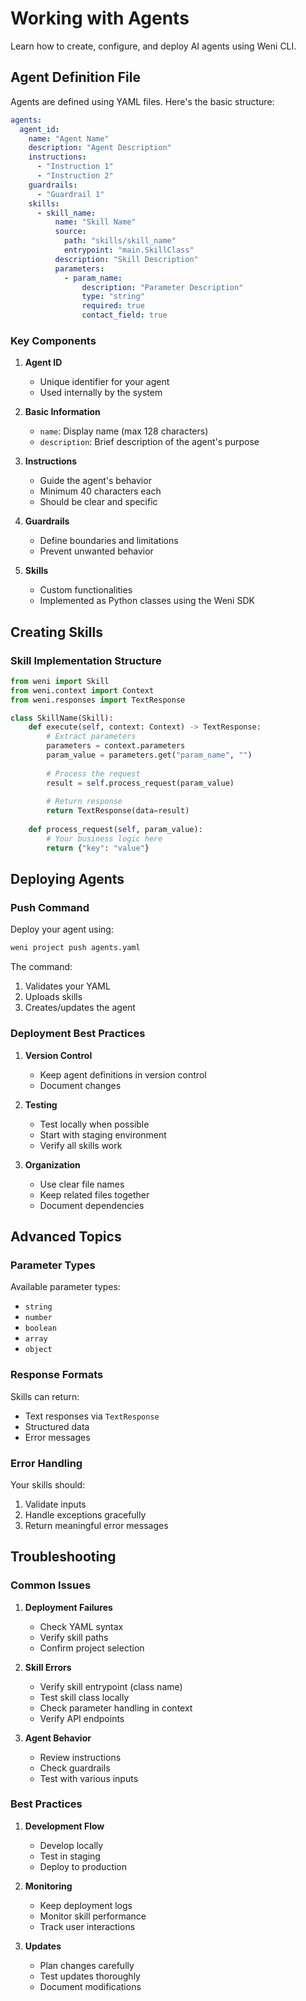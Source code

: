 # Working with Agents

Learn how to create, configure, and deploy AI agents using Weni CLI.

## Agent Definition File

Agents are defined using YAML files. Here's the basic structure:

```yaml
agents:
  agent_id:
    name: "Agent Name"
    description: "Agent Description"
    instructions:
      - "Instruction 1"
      - "Instruction 2"
    guardrails:
      - "Guardrail 1"
    skills:
      - skill_name:
          name: "Skill Name"
          source:
            path: "skills/skill_name"
            entrypoint: "main.SkillClass"
          description: "Skill Description"
          parameters:
            - param_name:
                description: "Parameter Description"
                type: "string"
                required: true
                contact_field: true
```

### Key Components

1. **Agent ID**
   - Unique identifier for your agent
   - Used internally by the system

2. **Basic Information**
   - `name`: Display name (max 128 characters)
   - `description`: Brief description of the agent's purpose

3. **Instructions**
   - Guide the agent's behavior
   - Minimum 40 characters each
   - Should be clear and specific

4. **Guardrails**
   - Define boundaries and limitations
   - Prevent unwanted behavior

5. **Skills**
   - Custom functionalities
   - Implemented as Python classes using the Weni SDK

## Creating Skills

### Skill Implementation Structure

```python
from weni import Skill
from weni.context import Context
from weni.responses import TextResponse

class SkillName(Skill):
    def execute(self, context: Context) -> TextResponse:
        # Extract parameters
        parameters = context.parameters
        param_value = parameters.get("param_name", "")
        
        # Process the request
        result = self.process_request(param_value)
        
        # Return response
        return TextResponse(data=result)
        
    def process_request(self, param_value):
        # Your business logic here
        return {"key": "value"}
```

## Deploying Agents

### Push Command

Deploy your agent using:

```bash
weni project push agents.yaml
```

The command:
1. Validates your YAML
2. Uploads skills
3. Creates/updates the agent

### Deployment Best Practices

1. **Version Control**
   - Keep agent definitions in version control
   - Document changes

2. **Testing**
   - Test locally when possible
   - Start with staging environment
   - Verify all skills work

3. **Organization**
   - Use clear file names
   - Keep related files together
   - Document dependencies

## Advanced Topics

### Parameter Types

Available parameter types:
- `string`
- `number`
- `boolean`
- `array`
- `object`

### Response Formats

Skills can return:
- Text responses via `TextResponse`
- Structured data 
- Error messages

### Error Handling

Your skills should:
1. Validate inputs
2. Handle exceptions gracefully
3. Return meaningful error messages

## Troubleshooting

### Common Issues

1. **Deployment Failures**
   - Check YAML syntax
   - Verify skill paths
   - Confirm project selection

2. **Skill Errors**
   - Verify skill entrypoint (class name)
   - Test skill class locally
   - Check parameter handling in context
   - Verify API endpoints

3. **Agent Behavior**
   - Review instructions
   - Check guardrails
   - Test with various inputs

### Best Practices

1. **Development Flow**
   - Develop locally
   - Test in staging
   - Deploy to production

2. **Monitoring**
   - Keep deployment logs
   - Monitor skill performance
   - Track user interactions

3. **Updates**
   - Plan changes carefully
   - Test updates thoroughly
   - Document modifications
